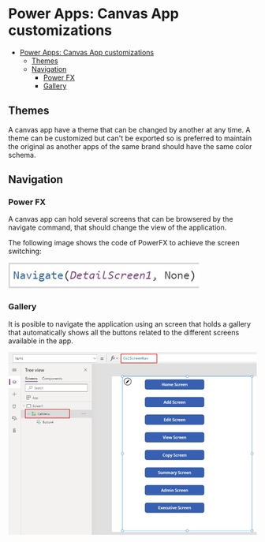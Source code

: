# Power Apps: Canvas App customizations

- [Power Apps: Canvas App customizations](#power-apps-canvas-app-customizations)
  - [Themes](#themes)
  - [Navigation](#navigation)
    - [Power FX](#power-fx)
    - [Gallery](#gallery)

## Themes

A canvas app have a theme that can be changed by another at any time. A theme can be customized but can't be exported so is preferred to maintain the original as another apps of the same brand should have the same color schema. 

## Navigation

### Power FX

A canvas app can hold several screens that can be browsered by the navigate command, that should change the view of the application.

The following image shows the code of PowerFX to achieve the screen switching:

![navigation_powerfx](img/navigation_powerfx.png)

### Gallery

It is posible to navigate the application using an screen that holds a gallery that automatically shows all the buttons related to the different screens available in the app.

![navigation_gallery](img/navigation_gallery.jpg)
